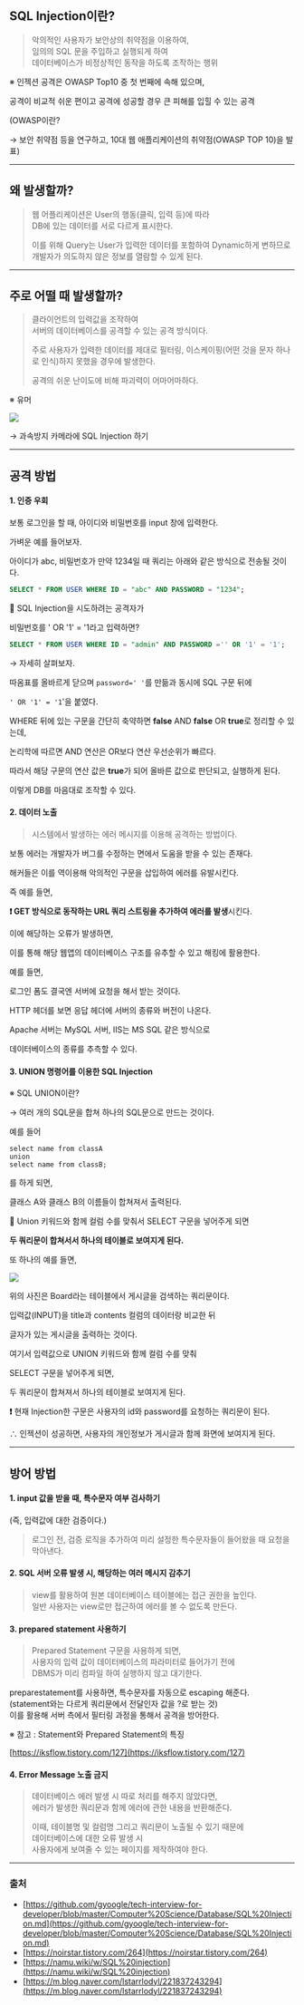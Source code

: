 ## SQL Injection이란?

> 악의적인 사용자가 보안상의 취약점을 이용하여,   
> 임의의 SQL 문을 주입하고 실행되게 하여  
> 데이터베이스가 비정상적인 동작을 하도록 조작하는 행위

※ 인젝션 공격은 OWASP Top10 중 첫 번째에 속해 있으며, 

공격이 비교적 쉬운 편이고 공격에 성공할 경우 큰 피해를 입힐 수 있는 공격

(OWASP이란?

→ 보안 취약점 등을 연구하고, 10대 웹 애플리케이션의 취약점(OWASP TOP 10)을 발표)

---

## 왜 발생할까?

> 웹 어플리케이션은 User의 행동(클릭, 입력 등)에 따라   
> DB에 있는 데이터를 서로 다르게 표시한다.  
>   
> 이를 위해 Query는 User가 입력한 데이터를 포함하여 Dynamic하게 변하므로   
> 개발자가 의도하지 않은 정보를 열람할 수 있게 된다.

---

## 주로 어떨 때 발생할까?

> 클라이언트의 입력값을 조작하여  
> 서버의 데이터베이스를 공격할 수 있는 공격 방식이다.  
>   
> 주로 사용자가 입력한 데이터를 제대로 필터링, 이스케이핑(어떤 것을 문자 하나로 인식)하지 못했을 경우에 발생한다.  
>   
> 공격의 쉬운 난이도에 비해 파괴력이 어마어마하다.

※ 유머

![](https://img1.daumcdn.net/thumb/R1280x0/?scode=mtistory2&fname=https%3A%2F%2Fblog.kakaocdn.net%2Fdn%2FbNSfSH%2FbtrVkXuHGk4%2FrHhJ4pPukx1q3VFCXjBdw0%2Fimg.jpg)

→ 과속방지 카메라에 SQL Injection 하기

---

## 공격 방법

#### 1\. 인증 우회

보통 로그인을 할 때, 아이디와 비밀번호를 input 창에 입력한다.  
  
가벼운 예를 들어보자.

아이디가 abc, 비밀번호가 만약 1234일 때 쿼리는 아래와 같은 방식으로 전송될 것이다.

```sql
SELECT * FROM USER WHERE ID = "abc" AND PASSWORD = "1234";
```

🚨 SQL Injection을 시도하려는 공격자가

비밀번호를 ' OR '1' = '1라고 입력하면?

```sql
SELECT * FROM USER WHERE ID = "admin" AND PASSWORD ='' OR '1' = '1';
```

→ 자세히 살펴보자.

따옴표를 올바르게 닫으며 `password=' '`를 만듦과 동시에 SQL 구문 뒤에 

`' OR '1' = '1`'을 붙였다.

WHERE 뒤에 있는 구문을 간단히 축약하면 **false** AND **false** OR **true**로 정리할 수 있는데, 

논리학에 따르면 AND 연산은 OR보다 연산 우선순위가 빠르다.

따라서 해당 구문의 연산 값은 **true**가 되어 올바른 값으로 판단되고, 실행하게 된다.

이렇게 DB를 마음대로 조작할 수 있다.

#### 2\. 데이터 노출

> 시스템에서 발생하는 에러 메시지를 이용해 공격하는 방법이다.

보통 에러는 개발자가 버그를 수정하는 면에서 도움을 받을 수 있는 존재다.

해커들은 이를 역이용해 악의적인 구문을 삽입하여 에러를 유발시킨다.

즉 예를 들면, 

**❗ GET 방식으로 동작하는 URL 쿼리 스트링을 추가하여 에러를 발생**시킨다.

이에 해당하는 오류가 발생하면,

이를 통해 해당 웹앱의 데이터베이스 구조를 유추할 수 있고 해킹에 활용한다.

예를 들면, 

로그인 폼도 결국엔 서버에 요청을 해서 받는 것이다.

HTTP 헤더를 보면 응답 헤더에 서버의 종류와 버전이 나온다.

Apache 서버는 MySQL 서버, IIS는 MS SQL 같은 방식으로 

데이터베이스의 종류를 추측할 수 있다.

#### 3\. UNION 명령어를 이용한 SQL Injection

※ SQL UNION이란?

→ 여러 개의 SQL문을 합쳐 하나의 SQL문으로 만드는 것이다.

예를 들어 

```
select name from classA 
union
select name from classB;
```

를 하게 되면, 

클래스 A와 클래스 B의 이름들이 합쳐져서 출력된다.

🚨 Union 키워드와 함께 컬럼 수를 맞춰서 SELECT 구문을 넣어주게 되면

**두 쿼리문이 합쳐서서 하나의 테이블로 보여지게 된다.**

또 하나의 예를 들면,

![](https://img1.daumcdn.net/thumb/R1280x0/?scode=mtistory2&fname=https%3A%2F%2Fblog.kakaocdn.net%2Fdn%2FbkeXBY%2FbtrVjQJo1Ai%2FkubM86HNSGqkCKi82suDk0%2Fimg.png)

위의 사진은 Board라는 테이블에서 게시글을 검색하는 쿼리문이다.

입력값(INPUT)을 title과 contents 컬럼의 데이터랑 비교한 뒤 

글자가 있는 게시글을 출력하는 것이다.

여기서 입력값으로 UNION 키워드와 함께 컬럼 수를 맞춰 

SELECT 구문을 넣어주게 되면, 

두 쿼리문이 합쳐져서 하나의 테이블로 보여지게 된다.

**❗** 현재 Injection한 구문은 사용자의 id와 password를 요청하는 쿼리문이 된다.

∴ 인젝션이 성공하면, 사용자의 개인정보가 게시글과 함께 화면에 보여지게 된다.

---

## 방어 방법

#### 1\. input 값을 받을 때, 특수문자 여부 검사하기

(즉, 입력값에 대한 검증이다.)

> 로그인 전, 검증 로직을 추가하여 미리 설정한 특수문자들이 들어왔을 때 요청을 막아낸다.

#### 2\. SQL 서버 오류 발생 시, 해당하는 여러 메시지 감추기

> view를 활용하여 원본 데이터베이스 테이블에는 접근 권한을 높인다.  
> 일반 사용자는 view로만 접근하여 에러를 볼 수 없도록 만든다.

#### 3\. prepared statement 사용하기

> Prepared Statement 구문을 사용하게 되면,   
> 사용자의 입력 값이 데이터베이스의 파라미터로 들어가기 전에   
> DBMS가 미리 컴파일 하여 실행하지 않고 대기한다.

preparestatement를 사용하면, 특수문자를 자동으로 escaping 해준다.  
(statement와는 다르게 쿼리문에서 전달인자 값을 ?로 받는 것)  
이를 활용해 서버 측에서 필터링 과정을 통해서 공격을 방어한다.

※ 참고 : Statement와 Prepared Statement의 특징

[https://iksflow.tistory.com/127](https://iksflow.tistory.com/127)

#### 4\. Error Message 노출 금지

> 데이터베이스 에러 발생 시 따로 처리를 해주지 않았다면,   
> 에러가 발생한 쿼리문과 함께 에러에 관한 내용을 반환해준다.  
>   
> 이때, 테이블명 및 컬럼명 그리고 쿼리문이 노출될 수 있기 때문에   
> 데이터베이스에 대한 오류 발생 시   
> 사용자에게 보여줄 수 있는 페이지를 제작하여야 한다.

---

### 출처

-   [https://github.com/gyoogle/tech-interview-for-developer/blob/master/Computer%20Science/Database/SQL%20Injection.md](https://github.com/gyoogle/tech-interview-for-developer/blob/master/Computer%20Science/Database/SQL%20Injection.md)
-   [https://noirstar.tistory.com/264](https://noirstar.tistory.com/264)
-   [https://namu.wiki/w/SQL%20injection](https://namu.wiki/w/SQL%20injection)
-   [https://m.blog.naver.com/lstarrlodyl/221837243294](https://m.blog.naver.com/lstarrlodyl/221837243294)
